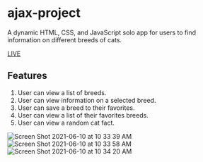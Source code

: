 # ajax-project

A dynamic HTML, CSS, and JavaScript solo app for users to find information on different breeds of cats.

[LIVE](https://katiefugate.github.io/ajax-project/)

## Features

1. User can view a list of breeds.
2. User can view information on a selected breed.
3. User can save a breed to their favorites.
4. User can view a list of their favorites breeds.
5. User can view a random cat fact.



![Screen Shot 2021-06-10 at 10 33 39 AM](https://user-images.githubusercontent.com/78885956/121572806-68e73080-c9d9-11eb-91d0-0b9608fc5d21.png)
![Screen Shot 2021-06-10 at 10 33 58 AM](https://user-images.githubusercontent.com/78885956/121572810-6a185d80-c9d9-11eb-915a-a02369665947.png)
![Screen Shot 2021-06-10 at 10 34 20 AM](https://user-images.githubusercontent.com/78885956/121572812-6ab0f400-c9d9-11eb-9b76-f9908df7c74d.png)

